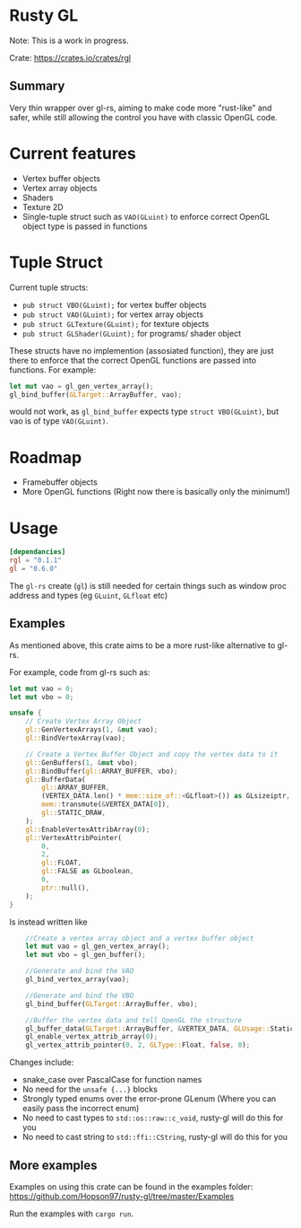 # Rusty GL

Note: This is a work in progress.

Crate: https://crates.io/crates/rgl

## Summary

Very thin wrapper over gl-rs, aiming to make code more "rust-like" and safer, while still allowing the control you have with classic OpenGL code.

# Current features

* Vertex buffer objects
* Vertex array objects
* Shaders
* Texture 2D
* Single-tuple struct such as `VAO(GLuint)` to enforce correct OpenGL object type is passed in functions

# Tuple Struct

Current tuple structs:

* `pub struct VBO(GLuint);` for vertex buffer objects
* `pub struct VAO(GLuint);` for vertex array objects
* `pub struct GLTexture(GLuint);` for texture objects
* `pub struct GLShader(GLuint);` for programs/ shader object

These structs have no implemention (assosiated function), they are just there to enforce that the correct OpenGL functions are passed into functions.
For example:

```rust
let mut vao = gl_gen_vertex_array();
gl_bind_buffer(GLTarget::ArrayBuffer, vao);
```

would not work, as `gl_bind_buffer` expects type `struct VBO(GLuint)`, but vao is of type `VAO(GLuint)`.

# Roadmap

* Framebuffer objects
* More OpenGL functions (Right now there is basically only the minimum!)

# Usage
```toml
[dependancies]
rgl = "0.1.1"
gl = "0.6.0"
```

The `gl-rs` create (`gl`) is still needed for certain things such as window proc address and types (eg `GLuint`, `GLfloat` etc)

## Examples

As mentioned above, this crate aims to be a more rust-like alternative to gl-rs.

For example, code from gl-rs such as:

```rust
let mut vao = 0;
let mut vbo = 0;

unsafe {
    // Create Vertex Array Object
    gl::GenVertexArrays(1, &mut vao);
    gl::BindVertexArray(vao);

    // Create a Vertex Buffer Object and copy the vertex data to it
    gl::GenBuffers(1, &mut vbo);
    gl::BindBuffer(gl::ARRAY_BUFFER, vbo);
    gl::BufferData(
        gl::ARRAY_BUFFER,
        (VERTEX_DATA.len() * mem::size_of::<GLfloat>()) as GLsizeiptr,
        mem::transmute(&VERTEX_DATA[0]),
        gl::STATIC_DRAW,
    );
    gl::EnableVertexAttribArray(0);
    gl::VertexAttribPointer(
        0,
        2,
        gl::FLOAT,
        gl::FALSE as GLboolean,
        0,
        ptr::null(),
    );
}
```

Is instead written like

```rust
    //Create a vertex array object and a vertex buffer object
    let mut vao = gl_gen_vertex_array();
    let mut vbo = gl_gen_buffer();

    //Generate and bind the VAO
    gl_bind_vertex_array(vao);

    //Generate and bind the VBO
    gl_bind_buffer(GLTarget::ArrayBuffer, vbo);

    //Buffer the vertex data and tell OpenGL the structure
    gl_buffer_data(GLTarget::ArrayBuffer, &VERTEX_DATA, GLUsage::StaticDraw);
    gl_enable_vertex_attrib_array(0);
    gl_vertex_attrib_pointer(0, 2, GLType::Float, false, 0);
```

Changes include:

* snake_case over PascalCase for function names
* No need for the `unsafe {...}` blocks
* Strongly typed enums over the error-prone GLenum (Where you can easily pass the incorrect enum)
* No need to cast types to `std::os::raw::c_void`, rusty-gl will do this for you
* No need to cast string to `std::ffi::CString`, rusty-gl will do this for you

## More examples

Examples on using this crate can be found in the examples folder: https://github.com/Hopson97/rusty-gl/tree/master/Examples

Run the examples with `cargo run`.

